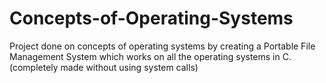# Concepts-of-Operating-Systems
Project done on concepts of operating systems by creating a Portable File Management System which works on all the operating systems in C. (completely made without using system calls)
